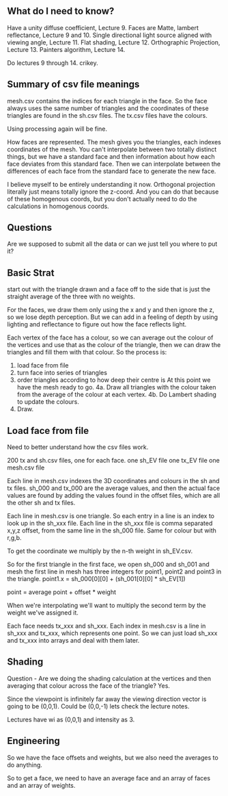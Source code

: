 

## What do I need to know?
Have a unity diffuse coefficient, Lecture 9. 
Faces are Matte, lambert reflectance, Lecture 9 and 10.
Single directional light source aligned with viewing angle, Lecture 11.
Flat shading, Lecture 12.
Orthographic Projection, Lecture 13.
Painters algorithm, Lecture 14.

Do lectures 9 through 14.
crikey.


## Summary of csv file meanings
mesh.csv contains the indices for 
each triangle in the face. So the face 
always uses the same number of triangles 
and the coordinates of these 
triangles are found in the sh.csv files. The 
tx.csv files have the colours. 

Using processing again will be fine. 

How faces are represented.
The mesh gives you the triangles, 
each indexes coordinates of the mesh. You 
can't interpolate between two totally distinct 
things, but we have a standard face and then information 
about how each face deviates from this standard face. 
Then we can interpolate between the differences 
of each face from the standard face to generate the 
new face. 

I believe myself to be entirely understanding it now. 
Orthogonal projection literally just means totally ignore the z-coord. 
And you can do that because of these homogenous coords, 
but you don't actually need to do the calculations in homogenous coords.


## Questions

Are we supposed to submit all the data or can we just 
tell you where to put it?


## Basic Strat
start out with the triangle drawn and 
a face off to the side that is just the 
straight average of the three with no weights. 

For the faces, we draw them only using the x and y and then 
ignore the z, so we lose depth perception. But we can add in a
feeling of depth by using lighting and reflectance to 
figure out how the face reflects light.

Each vertex of the face has a colour, 
so we can average out the colour of the vertices and 
use that as the colour of the triangle, 
then we can draw the triangles and fill 
them with that colour. 
So the process is:
1. load face from file
2. turn face into series of triangles
3. order triangles according to how deep their centre is 
At this point we have the mesh ready to go.
4a. Draw all triangles with the colour taken from 
the average of the colour at each vertex.
4b. Do Lambert shading to update the colours.
5. Draw.

## Load face from file
Need to better understand how the csv files work.

200 tx and sh.csv files, one for each face. 
one sh_EV file
one tx_EV file
one mesh.csv file

Each line in mesh.csv indexes the 3D coordinates and colours 
in the sh and tx files. sh_000 and tx_000 are the average 
values, and then the actual face values 
are found by adding the values found in the 
offset files, which are all the other sh and tx files.

Each line in mesh.csv is one triangle. So each 
entry in a line is an index to look up in the 
sh_xxx file. Each line in the sh_xxx file 
is comma separated x,y,z offset, from the same 
line in the sh_000 file. Same for colour but with r,g,b.

To get the coordinate we multiply by the 
n-th weight in sh_EV.csv.

So for the first triangle in the first 
face, we open sh_000 and sh_001 and mesh
the first line in mesh has three integers for 
point1, point2 and point3 in the triangle. 
point1.x = sh_000[0][0] + (sh_001[0][0] * sh_EV[1])

point = average point + offset * weight

When we're interpolating we'll want to multiply the second 
term by the weight we've assigned it. 


Each face needs tx_xxx and sh_xxx.
Each index in mesh.csv is a line in 
sh_xxx and tx_xxx, which represents one point. 
So we can just load sh_xxx and tx_xxx into arrays 
and deal with them later.


## Shading
Question - Are we doing the shading calculation at the vertices 
and then averaging that colour across the face of the 
triangle?
Yes.

Since the viewpoint is infinitely far away 
the viewing direction vector is going to 
be (0,0,1). Could be (0,0,-1) lets check the lecture notes.   

Lectures have wi as (0,0,1) and intensity as 3.

## Engineering
So we have the face offsets and 
weights, but we also need the averages to 
do anything. 

So to get a face, we need to have an average face 
and an array of faces and an array of weights. 